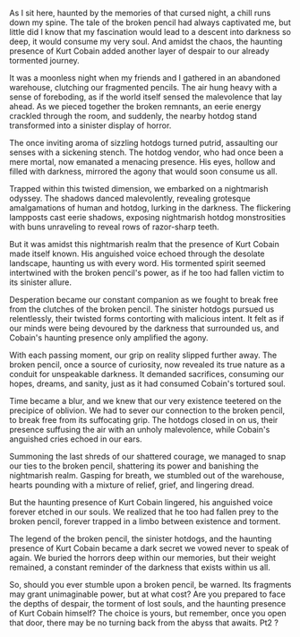 
As I sit here, haunted by the memories of that cursed night, a chill runs down my spine. The tale of the broken pencil had always captivated me, but little did I know that my fascination would lead to a descent into darkness so deep, it would consume my very soul. And amidst the chaos, the haunting presence of Kurt Cobain added another layer of despair to our already tormented journey.

It was a moonless night when my friends and I gathered in an abandoned warehouse, clutching our fragmented pencils. The air hung heavy with a sense of foreboding, as if the world itself sensed the malevolence that lay ahead. As we pieced together the broken remnants, an eerie energy crackled through the room, and suddenly, the nearby hotdog stand transformed into a sinister display of horror.

The once inviting aroma of sizzling hotdogs turned putrid, assaulting our senses with a sickening stench. The hotdog vendor, who had once been a mere mortal, now emanated a menacing presence. His eyes, hollow and filled with darkness, mirrored the agony that would soon consume us all.

Trapped within this twisted dimension, we embarked on a nightmarish odyssey. The shadows danced malevolently, revealing grotesque amalgamations of human and hotdog, lurking in the darkness. The flickering lampposts cast eerie shadows, exposing nightmarish hotdog monstrosities with buns unraveling to reveal rows of razor-sharp teeth.

But it was amidst this nightmarish realm that the presence of Kurt Cobain made itself known. His anguished voice echoed through the desolate landscape, haunting us with every word. His tormented spirit seemed intertwined with the broken pencil's power, as if he too had fallen victim to its sinister allure.

Desperation became our constant companion as we fought to break free from the clutches of the broken pencil. The sinister hotdogs pursued us relentlessly, their twisted forms contorting with malicious intent. It felt as if our minds were being devoured by the darkness that surrounded us, and Cobain's haunting presence only amplified the agony.

With each passing moment, our grip on reality slipped further away. The broken pencil, once a source of curiosity, now revealed its true nature as a conduit for unspeakable darkness. It demanded sacrifices, consuming our hopes, dreams, and sanity, just as it had consumed Cobain's tortured soul.

Time became a blur, and we knew that our very existence teetered on the precipice of oblivion. We had to sever our connection to the broken pencil, to break free from its suffocating grip. The hotdogs closed in on us, their presence suffusing the air with an unholy malevolence, while Cobain's anguished cries echoed in our ears.

Summoning the last shreds of our shattered courage, we managed to snap our ties to the broken pencil, shattering its power and banishing the nightmarish realm. Gasping for breath, we stumbled out of the warehouse, hearts pounding with a mixture of relief, grief, and lingering dread.

But the haunting presence of Kurt Cobain lingered, his anguished voice forever etched in our souls. We realized that he too had fallen prey to the broken pencil, forever trapped in a limbo between existence and torment.

The legend of the broken pencil, the sinister hotdogs, and the haunting presence of Kurt Cobain became a dark secret we vowed never to speak of again. We buried the horrors deep within our memories, but their weight remained, a constant reminder of the darkness that exists within us all.

So, should you ever stumble upon a broken pencil, be warned. Its fragments may grant unimaginable power, but at what cost? Are you prepared to face the depths of despair, the torment of lost souls, and the haunting presence of Kurt Cobain himself? The choice is yours, but remember, once you open that door, there may be no turning back from the abyss that awaits. Pt2 ?